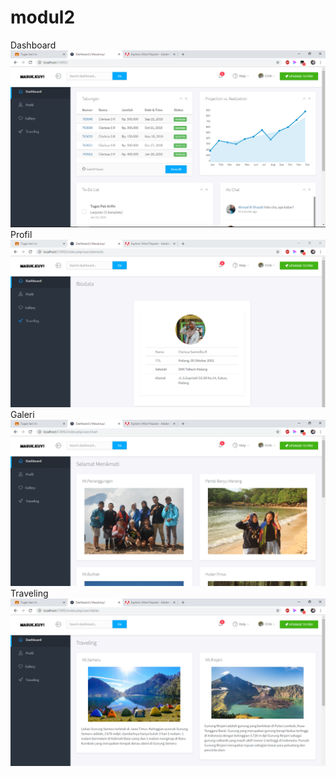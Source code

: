 # modul2
Dashboard
![alt text](https://github.com/ClarissaSanindita/Tugas-CI-/blob/master/tugas1.PNG)
Profil
![alt text](https://github.com/ClarissaSanindita/Tugas-CI-/blob/master/tugas2.PNG)
Galeri
![alt text](https://github.com/ClarissaSanindita/Tugas-CI-/blob/master/tugas3.PNG)
Traveling
![alt text](https://github.com/ClarissaSanindita/Tugas-CI-/blob/master/tugas4.PNG)
